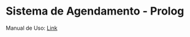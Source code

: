 # Sistema de Agendamento - Prolog

Manual de Uso: [Link](https://github.com/GMalvestiti/prolog/blob/main/Manual%20de%20Uso.pdf "Manual de Uso")
